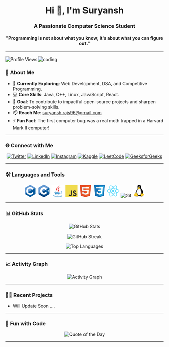 <!-- ![logo](https://github.com/Suryanshrajs/Suryanshrajs/blob/main/my_header.gif) -->
<h1 align="center">Hi 👋, I'm Suryansh</h1>
<h3 align="center">A Passionate Computer Science Student</h3>
<h4 align="center">"Programming is not about what you know; it's about what you can figure out."</h4>

---

<img align="right" alt="coding" width="400" src="https://media.giphy.com/media/75ulb3H2XHf5S/source.gif">

<p align="left">
  <img src="https://komarev.com/ghpvc/?username=suryanshrajs&label=Profile%20views&color=0e75b6&style=flat" alt="Profile Views" />
</p>

### 🌟 **About Me**
- 🌱 **Currently Exploring**: Web Development, DSA, and Competitive Programming.
- 💻 **Core Skills**: Java, C++, Linux, JavaScript, React.
- 🎯 **Goal**: To contribute to impactful open-source projects and sharpen problem-solving skills.
- 📫 **Reach Me**: [suryansh.rajs96@gmail.com](mailto:suryansh.rajs96@gmail.com)
- ⚡ **Fun Fact**: The first computer bug was a real moth trapped in a Harvard Mark II computer!

---

### 🌐 **Connect with Me**
<p align="center">
  <a href="https://twitter.com/suryansh_rajs" target="_blank"><img src="https://img.shields.io/badge/Twitter-%231DA1F2.svg?logo=Twitter&logoColor=white" alt="Twitter"></a>
  <a href="https://linkedin.com/in/suryansh-rajs" target="_blank"><img src="https://img.shields.io/badge/LinkedIn-%230077B5.svg?logo=LinkedIn&logoColor=white" alt="LinkedIn"></a>
  <a href="https://instagram.com/suryansh.rajs" target="_blank"><img src="https://img.shields.io/badge/Instagram-%23E4405F.svg?logo=Instagram&logoColor=white" alt="Instagram"></a>
  <a href="https://kaggle.com/suryanshrajs" target="_blank"><img src="https://img.shields.io/badge/Kaggle-%2303a9f4.svg?logo=Kaggle&logoColor=white" alt="Kaggle"></a>
  <a href="https://leetcode.com/suryanshrajs" target="_blank"><img src="https://img.shields.io/badge/LeetCode-%23FFA116.svg?logo=LeetCode&logoColor=white" alt="LeetCode"></a>
  <a href="https://auth.geeksforgeeks.org/user/suryansh_rajs" target="_blank"><img src="https://img.shields.io/badge/GeeksforGeeks-%2300C853.svg?logo=GeeksforGeeks&logoColor=white" alt="GeeksforGeeks"></a>
</p>

---

### 🛠️ **Languages and Tools**
<p align="center">
  <img src="https://raw.githubusercontent.com/devicons/devicon/master/icons/c/c-original.svg" alt="C" width="40" height="40" />
  <img src="https://raw.githubusercontent.com/devicons/devicon/master/icons/cplusplus/cplusplus-original.svg" alt="C++" width="40" height="40" />
  <img src="https://raw.githubusercontent.com/devicons/devicon/master/icons/java/java-original.svg" alt="Java" width="40" height="40" />
  <img src="https://raw.githubusercontent.com/devicons/devicon/master/icons/javascript/javascript-original.svg" alt="JavaScript" width="40" height="40" />
  <img src="https://raw.githubusercontent.com/devicons/devicon/master/icons/html5/html5-original.svg" alt="HTML" width="40" height="40" />
  <img src="https://raw.githubusercontent.com/devicons/devicon/master/icons/css3/css3-original.svg" alt="CSS" width="40" height="40" />
  <img src="https://raw.githubusercontent.com/devicons/devicon/master/icons/react/react-original.svg" alt="React" width="40" height="40" />
  <img src="https://www.vectorlogo.zone/logos/git-scm/git-scm-icon.svg" alt="Git" width="40" height="40" />
  <img src="https://raw.githubusercontent.com/devicons/devicon/master/icons/linux/linux-original.svg" alt="Linux" width="40" height="40" />
</p>

---

### 📊 **GitHub Stats**
<p align="center">
  <img src="https://github-readme-stats.vercel.app/api?username=suryanshrajs&show_icons=true&theme=radical" alt="GitHub Stats" />
</p>
<p align="center">
  <img src="https://github-readme-streak-stats.herokuapp.com/?user=suryanshrajs&theme=radical" alt="GitHub Streak" />
</p>
<p align="center">
  <img src="https://github-readme-stats.vercel.app/api/top-langs/?username=suryanshrajs&layout=compact&theme=radical" alt="Top Languages" />
</p>

---

### 📈 **Activity Graph**
<p align="center">
  <img src="https://github-readme-activity-graph.vercel.app/graph?username=suryanshrajs&bg_color=0f2d3d&color=1cadfb&line=1cadfb&point=ffffff&area=true&hide_border=true" alt="Activity Graph" />
</p>



---

### 🧑‍💻 **Recent Projects**
- Will Update Soon ....

---

### 🎨 **Fun with Code**
<p align="center">
  <img src="https://quotes-github-readme.vercel.app/api?type=horizontal&theme=radical" alt="Quote of the Day" />
</p>

---
